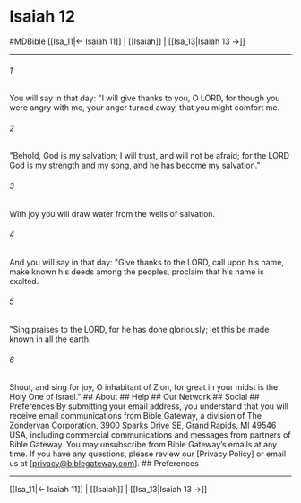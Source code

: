 # Isaiah 12
#MDBible
[[Isa_11|← Isaiah 11]] | [[Isaiah]] | [[Isa_13|Isaiah 13 →]]

***


###### 1 
You will say in that day: "I will give thanks to you, O LORD, for though you were angry with me, your anger turned away, that you might comfort me. 

###### 2 
"Behold, God is my salvation; I will trust, and will not be afraid; for the LORD God is my strength and my song, and he has become my salvation." 

###### 3 
With joy you will draw water from the wells of salvation. 

###### 4 
And you will say in that day: "Give thanks to the LORD, call upon his name, make known his deeds among the peoples, proclaim that his name is exalted. 

###### 5 
"Sing praises to the LORD, for he has done gloriously; let this be made known in all the earth. 

###### 6 
Shout, and sing for joy, O inhabitant of Zion, for great in your midst is the Holy One of Israel." ## About ## Help ## Our Network ## Social ## Preferences By submitting your email address, you understand that you will receive email communications from Bible Gateway, a division of The Zondervan Corporation, 3900 Sparks Drive SE, Grand Rapids, MI 49546 USA, including commercial communications and messages from partners of Bible Gateway. You may unsubscribe from Bible Gateway&rsquo;s emails at any time. If you have any questions, please review our [Privacy Policy] or email us at [privacy@biblegateway.com]. ## Preferences

***

[[Isa_11|← Isaiah 11]] | [[Isaiah]] | [[Isa_13|Isaiah 13 →]]
